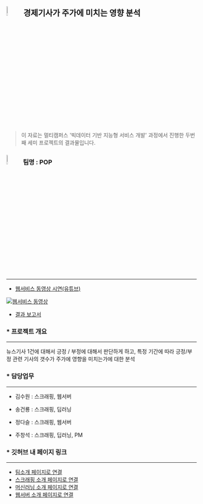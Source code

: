 ## <img src="https://noticon-static.tammolo.com/dgggcrkxq/image/upload/v1593397832/noticon/xmudzlguiuwsxfi3wjkj.png" width="8%;" /> 경제기사가 주가에 미치는 영향 분석

> 이 자료는 멀티캠퍼스 '빅데이터 기반 지능형 서비스 개발' 과정에서 진행한 두번째 세미 프로젝트의 결과물입니다. 



### <img src="md-images/fojlvunhpwcxxmolu8dt.svg" alt="팀" width="8%;" /> 팀명 : POP

---

* [웹서비스 동영상 시연(유튜브)](https://www.youtube.com/watch?v=MSZ958YtRvg&t=4s)

[![웹서비스 동영상](https://img.youtube.com/vi/MSZ958YtRvg/0.jpg)](https://www.youtube.com/watch?v=MSZ958YtRvg&t=4s)



* [결과 보고서](https://github.com/victoria2012/TeamProject/blob/master/md-images/%ED%8C%8C%EC%9D%B4%EB%84%90%ED%94%84%EB%A1%9C%EC%A0%9D%ED%8A%B8%20%EC%B5%9C%EC%A2%85%EB%B3%B4%EA%B3%A0%EC%9E%90%EB%A3%8C.pdf)



### * 프로젝트 개요

---

뉴스기사 1건에 대해서 긍정 / 부정에 대해서 판단하게 하고, 특정 기간에 따라 긍정/부정 관련 기사의 갯수가 주가에 영향을 미치는가에 대한 분석



### * 담당업무

---

* 김수원 : 스크래핑, 웹서버

* 송건룡 : 스크래핑, 딥러닝

* 정다슬 : 스크래핑, 웹서버

* 주창석 : 스크래핑, 딥러닝, PM



### * 깃허브 내 페이지 링크

---

* <a href="https://github.com/victoria2012/Multi_A_2Team/tree/master/Team">팀소개 페이지로 연결</a>  
* <a href="https://github.com/victoria2012/Multi_A_2Team/tree/master/Team">스크래핑 소개 페이지로 연결</a>  
* <a href="https://github.com/victoria2012/Multi_A_2Team/tree/master/Team">머신러닝 소개 페이지로 연결</a>
* <a href="https://github.com/victoria2012/Multi_A_2Team/tree/master/Team">웹서버 소개 페이지로 연결</a>

